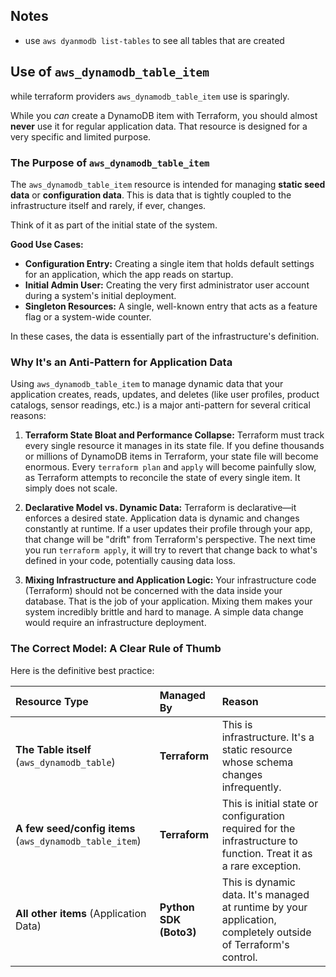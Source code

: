 ## Notes
- use `aws dyanmodb list-tables` to see all tables that are created

## Use of `aws_dynamodb_table_item`
while terraform providers `aws_dynamodb_table_item` use is sparingly.

While you *can* create a DynamoDB item with Terraform, you should almost **never** use it for regular application data. That resource is designed for a very specific and limited purpose.

### The Purpose of `aws_dynamodb_table_item`

The `aws_dynamodb_table_item` resource is intended for managing **static seed data** or **configuration data**. This is data that is tightly coupled to the infrastructure itself and rarely, if ever, changes.

Think of it as part of the initial state of the system.

**Good Use Cases:**

*   **Configuration Entry:** Creating a single item that holds default settings for an application, which the app reads on startup.
*   **Initial Admin User:** Creating the very first administrator user account during a system's initial deployment.
*   **Singleton Resources:** A single, well-known entry that acts as a feature flag or a system-wide counter.

In these cases, the data is essentially part of the infrastructure's definition.

### Why It's an Anti-Pattern for Application Data

Using `aws_dynamodb_table_item` to manage dynamic data that your application creates, reads, updates, and deletes (like user profiles, product catalogs, sensor readings, etc.) is a major anti-pattern for several critical reasons:

1.  **Terraform State Bloat and Performance Collapse:** Terraform must track every single resource it manages in its state file. If you define thousands or millions of DynamoDB items in Terraform, your state file will become enormous. Every `terraform plan` and `apply` will become painfully slow, as Terraform attempts to reconcile the state of every single item. It simply does not scale.

2.  **Declarative Model vs. Dynamic Data:** Terraform is declarative—it enforces a desired state. Application data is dynamic and changes constantly at runtime. If a user updates their profile through your app, that change will be "drift" from Terraform's perspective. The next time you run `terraform apply`, it will try to revert that change back to what's defined in your code, potentially causing data loss.

3.  **Mixing Infrastructure and Application Logic:** Your infrastructure code (Terraform) should not be concerned with the data inside your database. That is the job of your application. Mixing them makes your system incredibly brittle and hard to manage. A simple data change would require an infrastructure deployment.

### The Correct Model: A Clear Rule of Thumb

Here is the definitive best practice:

| Resource Type | Managed By | Reason |
| :--- | :--- | :--- |
| **The Table itself** (`aws_dynamodb_table`) | **Terraform** | This is infrastructure. It's a static resource whose schema changes infrequently. |
| **A few seed/config items** (`aws_dynamodb_table_item`) | **Terraform** | This is initial state or configuration required for the infrastructure to function. Treat it as a rare exception. |
| **All other items** (Application Data) | **Python SDK (Boto3)** | This is dynamic data. It's managed at runtime by your application, completely outside of Terraform's control. |
